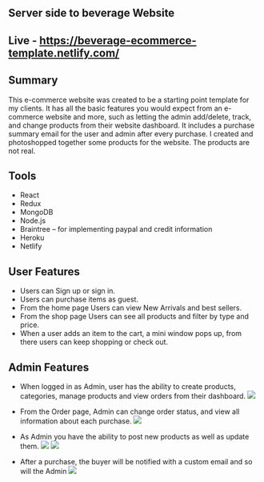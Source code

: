 ## Server side to beverage Website
 
## Live - https://beverage-ecommerce-template.netlify.com/
 
## Summary
This e-commerce website was created to be a starting point template for my clients. It has all the basic features you would expect from an e-commerce website and more, such as letting the admin add/delete, track, and change products from their website dashboard. It includes a purchase summary email for the user and admin after every purchase. I created and photoshopped together some products for the website. The products are not real. 
## Tools
 - React
 - Redux
 - MongoDB 
 - Node.js
 - Braintree – for implementing paypal and credit information
 - Heroku
 - Netlify
 
 ## User Features
 - Users can Sign up or sign in. 
 - Users can purchase items as guest. 
 - From the home page Users can view New Arrivals and best sellers.
 - From the shop page Users can see all products and filter by type and price.
 - When a user adds an item to the cart, a mini window pops up, from there users can keep shopping or check out.
 
 ## Admin Features
 - When logged in as Admin, user has the ability to create products, categories, manage products and view orders from their dashboard.
 ![](https://i.imgur.com/Z2TRd4W.png)
 
- From the Order page, Admin can change order status, and view all information about each purchase. 
 ![](https://i.imgur.com/R0GVV7I.png)
 
- As Admin you have the ability to post new products as well as update them. 
 ![](https://i.imgur.com/90Jdz0L.png)
 ![](https://i.imgur.com/YWyKBEO.png)
 
 - After a purchase, the buyer will be notified with a custom email and so will the Admin 
 ![](https://i.imgur.com/XvvG6Yk.png)

